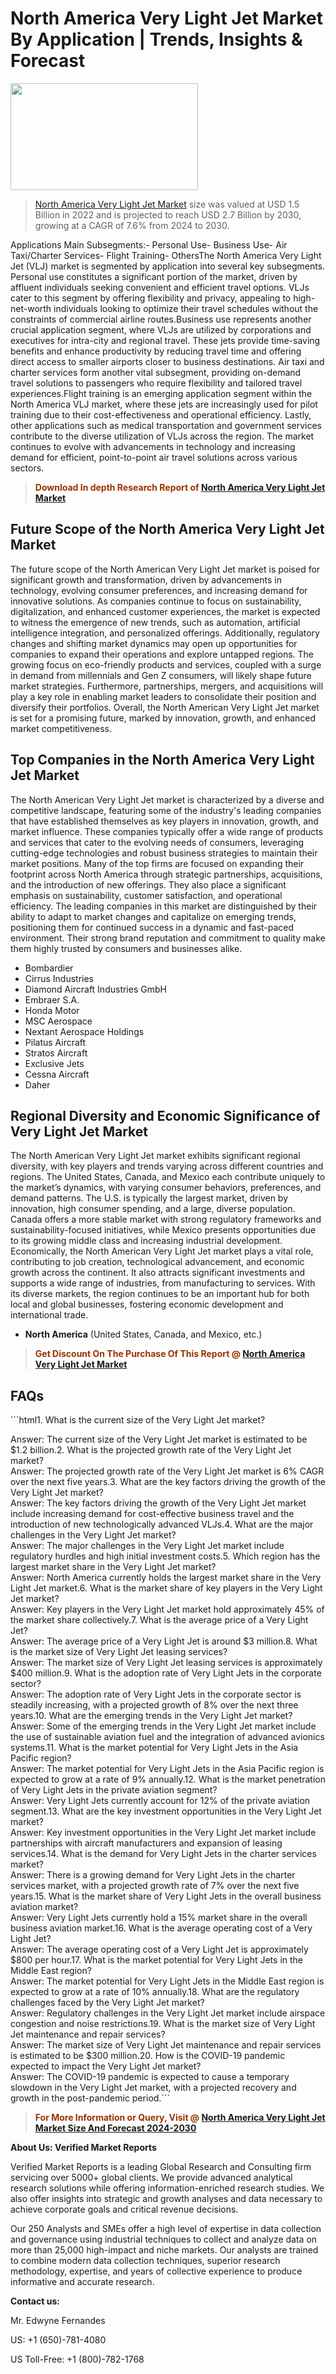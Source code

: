 <p><h1>North America Very Light Jet Market By Application | Trends, Insights & Forecast</h1><p><img class="aligncenter size-medium wp-image-105565" src="https://ffe5etoiles.com/wp-content/uploads/2025/01/MST7-300x171.png" alt="" width="300" height="171" /></p><blockquote><p><a href="https://www.verifiedmarketreports.com/download-sample/?rid=232630&utm_source=Github-NA&utm_medium=359" target="_blank">North America Very Light Jet Market</a> size was valued at USD 1.5 Billion in 2022 and is projected to reach USD 2.7 Billion by 2030, growing at a CAGR of 7.6% from 2024 to 2030.</p></blockquote>Applications Main Subsegments:- Personal Use- Business Use- Air Taxi/Charter Services- Flight Training- OthersThe North America Very Light Jet (VLJ) market is segmented by application into several key subsegments. Personal use constitutes a significant portion of the market, driven by affluent individuals seeking convenient and efficient travel options. VLJs cater to this segment by offering flexibility and privacy, appealing to high-net-worth individuals looking to optimize their travel schedules without the constraints of commercial airline routes.Business use represents another crucial application segment, where VLJs are utilized by corporations and executives for intra-city and regional travel. These jets provide time-saving benefits and enhance productivity by reducing travel time and offering direct access to smaller airports closer to business destinations. Air taxi and charter services form another vital subsegment, providing on-demand travel solutions to passengers who require flexibility and tailored travel experiences.Flight training is an emerging application segment within the North America VLJ market, where these jets are increasingly used for pilot training due to their cost-effectiveness and operational efficiency. Lastly, other applications such as medical transportation and government services contribute to the diverse utilization of VLJs across the region. The market continues to evolve with advancements in technology and increasing demand for efficient, point-to-point air travel solutions across various sectors.</p><blockquote><p><span style="color: #993300;"><strong>Download In depth Research Report of <a href="https://www.verifiedmarketreports.com/download-sample/?rid=232630&utm_source=Github-NA&utm_medium=359">North America Very Light Jet Market</a></strong></span></p></blockquote><h2>Future Scope of the North America Very Light Jet Market</h2><p>The future scope of the North American Very Light Jet market is poised for significant growth and transformation, driven by advancements in technology, evolving consumer preferences, and increasing demand for innovative solutions. As companies continue to focus on sustainability, digitalization, and enhanced customer experiences, the market is expected to witness the emergence of new trends, such as automation, artificial intelligence integration, and personalized offerings. Additionally, regulatory changes and shifting market dynamics may open up opportunities for companies to expand their operations and explore untapped regions. The growing focus on eco-friendly products and services, coupled with a surge in demand from millennials and Gen Z consumers, will likely shape future market strategies. Furthermore, partnerships, mergers, and acquisitions will play a key role in enabling market leaders to consolidate their position and diversify their portfolios. Overall, the North American Very Light Jet market is set for a promising future, marked by innovation, growth, and enhanced market competitiveness.</p><h2>Top Companies in the North America Very Light Jet Market</h2><p>The North American Very Light Jet market is characterized by a diverse and competitive landscape, featuring some of the industry's leading companies that have established themselves as key players in innovation, growth, and market influence. These companies typically offer a wide range of products and services that cater to the evolving needs of consumers, leveraging cutting-edge technologies and robust business strategies to maintain their market positions. Many of the top firms are focused on expanding their footprint across North America through strategic partnerships, acquisitions, and the introduction of new offerings. They also place a significant emphasis on sustainability, customer satisfaction, and operational efficiency. The leading companies in this market are distinguished by their ability to adapt to market changes and capitalize on emerging trends, positioning them for continued success in a dynamic and fast-paced environment. Their strong brand reputation and commitment to quality make them highly trusted by consumers and businesses alike.</p><p><ul><li>Bombardier </li><li> Cirrus Industries </li><li> Diamond Aircraft Industries GmbH </li><li> Embraer S.A. </li><li> Honda Motor </li><li> MSC Aerospace </li><li> Nextant Aerospace Holdings </li><li> Pilatus Aircraft </li><li> Stratos Aircraft </li><li> Exclusive Jets </li><li> Cessna Aircraft </li><li> Daher</li></ul></p><h2>Regional Diversity and Economic Significance of Very Light Jet Market</h2><p>The North American Very Light Jet market exhibits significant regional diversity, with key players and trends varying across different countries and regions. The United States, Canada, and Mexico each contribute uniquely to the market’s dynamics, with varying consumer behaviors, preferences, and demand patterns. The U.S. is typically the largest market, driven by innovation, high consumer spending, and a large, diverse population. Canada offers a more stable market with strong regulatory frameworks and sustainability-focused initiatives, while Mexico presents opportunities due to its growing middle class and increasing industrial development. Economically, the North American Very Light Jet market plays a vital role, contributing to job creation, technological advancement, and economic growth across the continent. It also attracts significant investments and supports a wide range of industries, from manufacturing to services. With its diverse markets, the region continues to be an important hub for both local and global businesses, fostering economic development and international trade.</p><ul> <li><strong>North America</strong> (United States, Canada, and Mexico, etc.)</li></ul><blockquote><p><span style="color: #993300;"><strong>Get Discount On The Purchase Of This Report @ <a href="https://www.verifiedmarketreports.com/ask-for-discount/?rid=232630&utm_source=Github-NA&utm_medium=359">North America Very Light Jet Market</a></strong></span></p></blockquote><h2>FAQs</h2><p>```html1. What is the current size of the Very Light Jet market?</div><div>Answer: The current size of the Very Light Jet market is estimated to be $1.2 billion.2. What is the projected growth rate of the Very Light Jet market?</div><div>Answer: The projected growth rate of the Very Light Jet market is 6% CAGR over the next five years.3. What are the key factors driving the growth of the Very Light Jet market?</div><div>Answer: The key factors driving the growth of the Very Light Jet market include increasing demand for cost-effective business travel and the introduction of new technologically advanced VLJs.4. What are the major challenges in the Very Light Jet market?</div><div>Answer: The major challenges in the Very Light Jet market include regulatory hurdles and high initial investment costs.5. Which region has the largest market share in the Very Light Jet market?</div><div>Answer: North America currently holds the largest market share in the Very Light Jet market.6. What is the market share of key players in the Very Light Jet market?</div><div>Answer: Key players in the Very Light Jet market hold approximately 45% of the market share collectively.7. What is the average price of a Very Light Jet?</div><div>Answer: The average price of a Very Light Jet is around $3 million.8. What is the market size of Very Light Jet leasing services?</div><div>Answer: The market size of Very Light Jet leasing services is approximately $400 million.9. What is the adoption rate of Very Light Jets in the corporate sector?</div><div>Answer: The adoption rate of Very Light Jets in the corporate sector is steadily increasing, with a projected growth of 8% over the next three years.10. What are the emerging trends in the Very Light Jet market?</div><div>Answer: Some of the emerging trends in the Very Light Jet market include the use of sustainable aviation fuel and the integration of advanced avionics systems.11. What is the market potential for Very Light Jets in the Asia Pacific region?</div><div>Answer: The market potential for Very Light Jets in the Asia Pacific region is expected to grow at a rate of 9% annually.12. What is the market penetration of Very Light Jets in the private aviation segment?</div><div>Answer: Very Light Jets currently account for 12% of the private aviation segment.13. What are the key investment opportunities in the Very Light Jet market?</div><div>Answer: Key investment opportunities in the Very Light Jet market include partnerships with aircraft manufacturers and expansion of leasing services.14. What is the demand for Very Light Jets in the charter services market?</div><div>Answer: There is a growing demand for Very Light Jets in the charter services market, with a projected growth rate of 7% over the next five years.15. What is the market share of Very Light Jets in the overall business aviation market?</div><div>Answer: Very Light Jets currently hold a 15% market share in the overall business aviation market.16. What is the average operating cost of a Very Light Jet?</div><div>Answer: The average operating cost of a Very Light Jet is approximately $800 per hour.17. What is the market potential for Very Light Jets in the Middle East region?</div><div>Answer: The market potential for Very Light Jets in the Middle East region is expected to grow at a rate of 10% annually.18. What are the regulatory challenges faced by the Very Light Jet market?</div><div>Answer: Regulatory challenges in the Very Light Jet market include airspace congestion and noise restrictions.19. What is the market size of Very Light Jet maintenance and repair services?</div><div>Answer: The market size of Very Light Jet maintenance and repair services is estimated to be $300 million.20. How is the COVID-19 pandemic expected to impact the Very Light Jet market?</div><div>Answer: The COVID-19 pandemic is expected to cause a temporary slowdown in the Very Light Jet market, with a projected recovery and growth in the post-pandemic period.```</p><blockquote><p><span style="color: #993300;"><strong>For More Information or Query, Visit @ <a href="https://www.verifiedmarketreports.com/product/very-light-jet-market/">North America Very Light Jet Market Size And Forecast 2024-2030</a></strong></span></p></blockquote><p><strong>About Us: Verified Market Reports</strong></p><p>Verified Market Reports is a leading Global Research and Consulting firm servicing over 5000+ global clients. We provide advanced analytical research solutions while offering information-enriched research studies. We also offer insights into strategic and growth analyses and data necessary to achieve corporate goals and critical revenue decisions.</p><p>Our 250 Analysts and SMEs offer a high level of expertise in data collection and governance using industrial techniques to collect and analyze data on more than 25,000 high-impact and niche markets. Our analysts are trained to combine modern data collection techniques, superior research methodology, expertise, and years of collective experience to produce informative and accurate research.</p><p><strong>Contact us:</strong></p><p>Mr. Edwyne Fernandes</p><p>US: +1 (650)-781-4080</p><p>US Toll-Free: +1 (800)-782-1768</p>
